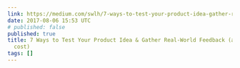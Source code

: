 ```yaml
---
link: https://medium.com/swlh/7-ways-to-test-your-product-idea-gather-real-world-feedback-at-little-to-no-cost-72717dc252c8
date: 2017-08-06 15:53 UTC
# published: false
published: true
title: 7 Ways to Test Your Product Idea & Gather Real-World Feedback (at little-to-no
  cost)
tags: []
---
```



